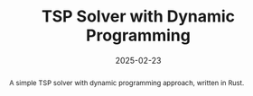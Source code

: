 ---
title:          "TSP Solver with Dynamic Programming"
date:           2025-02-23
selected:       false
abstract: >-
  A simple TSP solver with dynamic programming approach, written in Rust.
cover:          /assets/images/covers/image.png
links:
  Code: https://github.com/Sanesasaha/TantanganTSP_13523066
---